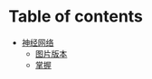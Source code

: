 # Table of contents

* [神经网络](README.md)
  * [图片版本](shen-jing-wang-luo/tu-pian-ban-ben.md)
  * [掌握](shen-jing-wang-luo/zhang-wo.md)
